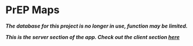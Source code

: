 <h1> PrEP Maps </h1>

**_The database for this project is no longer in use, function may be limited._**

**_This is the server section of the app. Check out the client section <a href="https://github.com/thomknoe/prepmaps.client" target="_blank">here</a>_**
